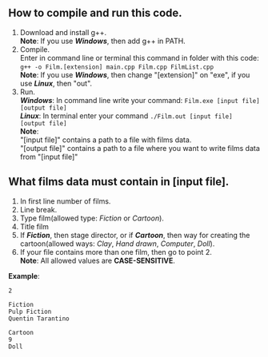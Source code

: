 ## How to compile and run this code.
1) Download and install g++.  
**Note**: If you use ***Windows***, then add g++ in PATH.
2) Compile.  
Enter in command line or terminal this command in folder with this code:
`g++ -o Film.[extension] main.cpp Film.cpp FilmList.cpp`  
**Note**: If you use ***Windows***, then change "[extension]" on "exe", if you use ***Linux***, then "out".
3) Run.  
    ***Windows***: In command line write your command: `Film.exe [input file] [output file]`  
    ***Linux***: In terminal enter your command `./Film.out [input file] [output file]`  
    **Note**:  
    "[input file]" contains a path to a file with films data.   
    "[output file]" contains a path to a file where you want to write films data from "[input file]" 

## What films data must contain in [input file].

1. In first line number of films.
2. Line break.
3. Type film(allowed type: *Fiction* or *Cartoon*).
4. Title film
5. If ***Fiction***, then stage director, 
or if ***Cartoon***, then way for creating the cartoon(allowed ways: *Clay*, *Hand drawn*, *Computer*, *Doll*).
6. If your file contains more than one film, then go to point 2.  
**Note**: All allowed values are **CASE-SENSITIVE**.

**Example**:
```
2

Fiction
Pulp Fiction
Quentin Tarantino

Cartoon
9
Doll
```
